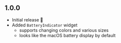 ## 1.0.0

* Initial release 🎉
* Added `BatteryIndicator` widget
  * supports changing colors and various sizes
  * looks like the macOS battery display by default
